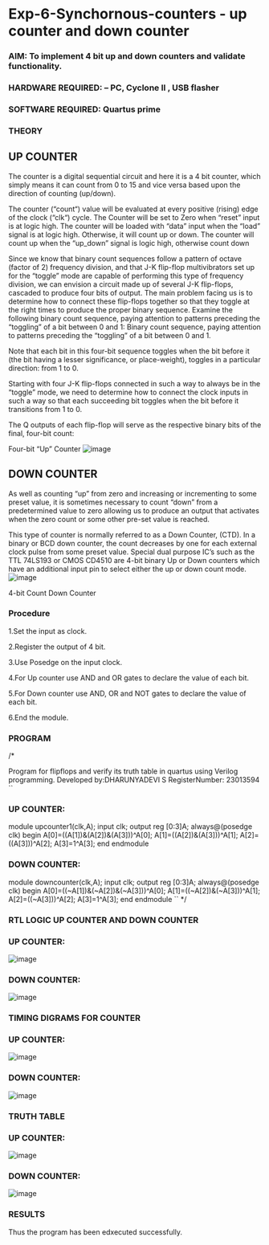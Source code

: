 # Exp-6-Synchornous-counters - up counter and down counter 
### AIM: To implement 4 bit up and down counters and validate  functionality.
### HARDWARE REQUIRED:  – PC, Cyclone II , USB flasher
### SOFTWARE REQUIRED:   Quartus prime
### THEORY 

## UP COUNTER 
The counter is a digital sequential circuit and here it is a 4 bit counter, which simply means it can count from 0 to 15 and vice versa based upon the direction of counting (up/down). 

The counter (“count“) value will be evaluated at every positive (rising) edge of the clock (“clk“) cycle.
The Counter will be set to Zero when “reset” input is at logic high.
The counter will be loaded with “data” input when the “load” signal is at logic high. Otherwise, it will count up or down.
The counter will count up when the “up_down” signal is logic high, otherwise count down

Since we know that binary count sequences follow a pattern of octave (factor of 2) frequency division, and that J-K flip-flop multivibrators set up for the “toggle” mode are capable of performing this type of frequency division, we can envision a circuit made up of several J-K flip-flops, cascaded to produce four bits of output.
The main problem facing us is to determine how to connect these flip-flops together so that they toggle at the right times to produce the proper binary sequence.
Examine the following binary count sequence, paying attention to patterns preceding the “toggling” of a bit between 0 and 1:
Binary count sequence, paying attention to patterns preceding the “toggling” of a bit between 0 and 1.

Note that each bit in this four-bit sequence toggles when the bit before it (the bit having a lesser significance, or place-weight), toggles in a particular direction: from 1 to 0.



 
 

Starting with four J-K flip-flops connected in such a way to always be in the “toggle” mode, we need to determine how to connect the clock inputs in such a way so that each succeeding bit toggles when the bit before it transitions from 1 to 0.

The Q outputs of each flip-flop will serve as the respective binary bits of the final, four-bit count:

 
 

Four-bit “Up” Counter
![image](https://user-images.githubusercontent.com/36288975/169644758-b2f4339d-9532-40c5-af40-8f4f8c942e2c.png)



## DOWN COUNTER 

As well as counting “up” from zero and increasing or incrementing to some preset value, it is sometimes necessary to count “down” from a predetermined value to zero allowing us to produce an output that activates when the zero count or some other pre-set value is reached.

This type of counter is normally referred to as a Down Counter, (CTD). In a binary or BCD down counter, the count decreases by one for each external clock pulse from some preset value. Special dual purpose IC’s such as the TTL 74LS193 or CMOS CD4510 are 4-bit binary Up or Down counters which have an additional input pin to select either the up or down count mode.
![image](https://user-images.githubusercontent.com/36288975/169644844-1a14e123-7228-4ed8-81a9-eb937dff4ac8.png)


4-bit Count Down Counter
### Procedure
1.Set the input as clock.

2.Register the output of 4 bit.

3.Use Posedge on the input clock.

4.For Up counter use AND and OR gates to declare the value of each bit.

5.For Down counter use AND, OR and NOT gates to declare the value of each bit.

6.End the module.
### PROGRAM 
/*

Program for flipflops  and verify its truth table in quartus using Verilog programming.
Developed by:DHARUNYADEVI S 
RegisterNumber:  23013594
``
### UP COUNTER:
module upcounter1(clk,A);
input clk;
output reg [0:3]A;
always@(posedge clk)
begin
A[0]=((A[1])&(A[2])&(A[3]))^A[0];
A[1]=((A[2])&(A[3]))^A[1];
A[2]=((A[3]))^A[2];
A[3]=1^A[3];
end 
endmodule
``
``
### DOWN COUNTER:
module downcounter(clk,A);
input clk;
output reg [0:3]A;
always@(posedge clk)
begin
A[0]=((~A[1])&(~A[2])&(~A[3]))^A[0];
A[1]=((~A[2])&(~A[3]))^A[1];
A[2]=((~A[3]))^A[2];
A[3]=1^A[3];
end
endmodule
``
*/

### RTL LOGIC UP COUNTER AND DOWN COUNTER  
### UP COUNTER:
![image](https://github.com/DHARUNYADEVI/Exp-7-Synchornous-counters-/assets/147473847/662b411a-cc1e-4f29-b4ee-23f4c78346bf)
### DOWN COUNTER:
![image](https://github.com/DHARUNYADEVI/Exp-7-Synchornous-counters-/assets/147473847/6f73864c-90b3-4635-a347-c4ef8396ebdd)
### TIMING DIGRAMS FOR COUNTER  
### UP COUNTER:
![image](https://github.com/DHARUNYADEVI/Exp-7-Synchornous-counters-/assets/147473847/30de8d68-fec8-4340-a2b5-83ff0082eee9)
### DOWN COUNTER:
![image](https://github.com/DHARUNYADEVI/Exp-7-Synchornous-counters-/assets/147473847/7e3f3ee3-1c35-4aac-9a77-e03eb789e8ef)
### TRUTH TABLE 
### UP COUNTER:
![image](https://github.com/DHARUNYADEVI/Exp-7-Synchornous-counters-/assets/147473847/280c06a1-9c6b-48e4-b835-ef106aec4f9d)
### DOWN COUNTER:
![image](https://github.com/DHARUNYADEVI/Exp-7-Synchornous-counters-/assets/147473847/6580b713-de02-45f1-bd5b-165b35a387a5)

### RESULTS 
Thus the program has been edxecuted successfully.
